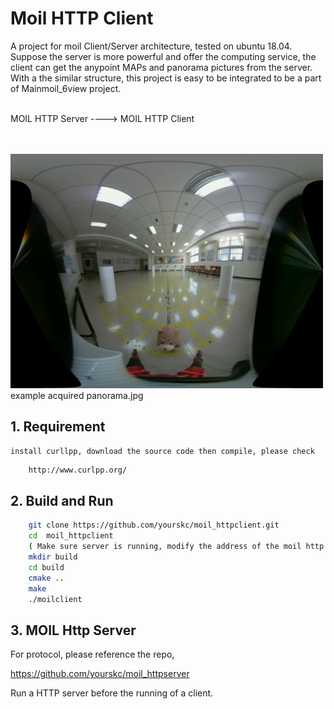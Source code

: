 # Moil HTTP Client

A project for moil Client/Server architecture, tested on ubuntu 18.04. Suppose the server is more powerful and offer the computing service, the client can get the anypoint MAPs and panorama pictures from the server. With a the similar structure, this project is easy to be integrated to be a part of Mainmoil_6view project.
<br/><br/>

MOIL HTTP Server   ---->  MOIL HTTP Client


<br/><br/>
<img src="images/panorama.jpg" width="500px"><br/>
example acquired panorama.jpg

## 1. Requirement

	install curllpp, download the source code then compile, please check
 
```sh
	http://www.curlpp.org/
```


## 2. Build and Run


```sh
	git clone https://github.com/yourskc/moil_httpclient.git
	cd  moil_httpclient
	( Make sure server is running, modify the address of the moil http server )
	mkdir build
	cd build
	cmake ..
	make
	./moilclient
```

## 3. MOIL Http Server

For protocol, please reference the repo, 

https://github.com/yourskc/moil_httpserver

Run a HTTP server before the running of a client.





